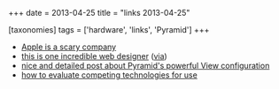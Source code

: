 +++
date = 2013-04-25
title = "links 2013-04-25"

[taxonomies]
tags = ['hardware', 'links', 'Pyramid']
+++

-   [Apple is a scary company]
-   [this is one incredible web designer] ([via])
-   [nice and detailed post about Pyramid's powerful View
    configuration]
-   [how to evaluate competing technologies for use]

  [Apple is a scary company]: http://stallman.org/apple
  [this is one incredible web designer]: http://soziev.com
  [via]: http://delaguardia.com.mx
  [nice and detailed post about Pyramid's powerful View configuration]:
    http://blog.delaguardia.com.mx/pyramid-view-configuration-let-me-count-the-ways.html
  [how to evaluate competing technologies for use]: http://meta.stackoverflow.com/a/145813/147166
